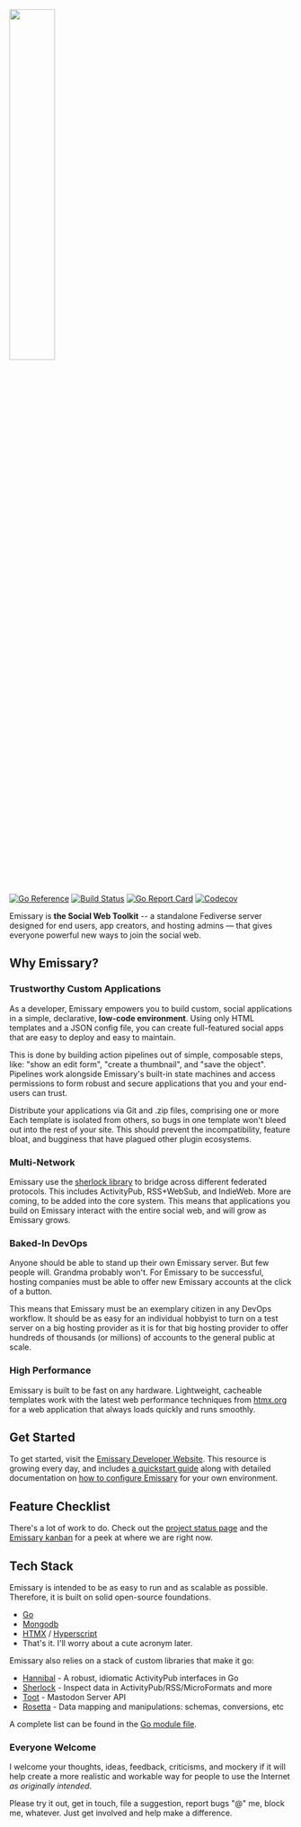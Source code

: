 <img src="https://emissary.dev/.templates/emissary_dev_homepage/resources/Emissary-Wordmark-Black-600.png" width="40%">

[![Go Reference](https://pkg.go.dev/badge/github.com/EmissarySocial/emissary.svg)](https://pkg.go.dev/github.com/EmissarySocial/emissary)
[![Build Status](https://img.shields.io/github/actions/workflow/status/EmissarySocial/emissary/go.yml?branch=main)](https://github.com/EmissarySocial/emissary/actions/workflows/go.yml)
[![Go Report Card](https://goreportcard.com/badge/github.com/EmissarySocial/emissary?style=flat-square)](https://goreportcard.com/report/github.com/EmissarySocial/emissary)
[![Codecov](https://img.shields.io/codecov/c/github/EmissarySocial/emissary.svg?style=flat-square)](https://codecov.io/gh/EmissarySocial/emissary)


Emissary is **the Social Web Toolkit** -- a standalone Fediverse server designed for end users, app creators, and hosting admins — that gives everyone powerful new ways to join the social web.

## Why Emissary?

### Trustworthy Custom Applications

As a developer, Emissary empowers you to build custom, social applications in a simple, declarative, **low-code environment**.  Using only HTML templates and a JSON config file, you can create full-featured social apps that are easy to deploy and easy to maintain.

This is done by building action pipelines out of simple, composable steps, like: "show an edit form", "create a thumbnail", and "save the object".  Pipelines work alongside Emissary's built-in state machines and access permissions to form robust and secure applications that you and your end-users can trust.

Distribute your applications via Git and .zip files, comprising one or more  Each template is isolated from others, so bugs in one template won't bleed out into the rest of your site.  This should prevent the incompatibility, feature bloat, and bugginess that have plagued other plugin ecosystems.

### Multi-Network

Emissary use the [sherlock library](https://github.com/benpate/sherlock) to bridge across different federated protocols.  This includes ActivityPub, RSS+WebSub, and IndieWeb.  More are coming, to be added into the core system.  This means that applications you build on Emissary interact with the entire social web, and will grow as Emissary grows.

### Baked-In DevOps

Anyone should be able to stand up their own Emissary server.  But few people will.  Grandma probably won't.  For Emissary to be successful, hosting companies must be able to offer new Emissary accounts at the click of a button.

This means that Emissary must be an exemplary citizen in any DevOps workflow.  It should be as easy for an individual hobbyist to turn on a test server on a big hosting provider as it is for that big hosting provider to offer hundreds of thousands (or millions) of accounts to the general public at scale.

### High Performance

Emissary is built to be fast on any hardware.  Lightweight, cacheable templates work with the latest web performance techniques from [htmx.org](https://htmx.org) for a web application that always loads quickly and runs smoothly.

## Get Started

To get started, visit the [Emissary Developer Website](https://emissary.dev).  This resource is growing every day, and includes [a quickstart guide](https://emissary.dev/installation) along with detailed documentation on [how to configure Emissary](https://emissary.dev/configuring) for your own environment.

## Feature Checklist

There's a lot of work to do.  Check out the [project status page](https://emissary.dev/status) and the [Emissary kanban](https://trello.com/b/Ir9dDTdu/emissary-dev) for a peek at where we are right now.

## Tech Stack

Emissary is intended to be as easy to run and as scalable as possible.  Therefore, it is built on solid open-source foundations.

* [Go](https://go.dev)
* [Mongodb](https://mongodb.org)
* [HTMX](https://htmx.org) / [Hyperscript](https://hyperscript.org)
* That's it.  I'll worry about a cute acronym later.

Emissary also relies on a stack of custom libraries that make it go:

* [Hannibal](https://github.com/benpate/hannibal) - A robust, idiomatic ActivityPub interfaces in Go
* [Sherlock](https://github.com/benpate/sherlock) - Inspect data in ActivityPub/RSS/MicroFormats and more
* [Toot](https://github.com/benpate/toot) - Mastodon Server API
* [Rosetta](https://github.com/benpate/rosetta) - Data mapping and manipulations: schemas, conversions, etc 

A complete list can be found in the [Go module file](https://github.com/EmissarySocial/emissary/blob/main/go.mod).

### Everyone Welcome

I welcome your thoughts, ideas, feedback, criticisms, and mockery if it will help create a more realistic and workable way for people to use the Internet *as originally intended*.

Please try it out, get in touch, file a suggestion, report bugs "@" me, block me, whatever.  Just get involved and help make a difference.
